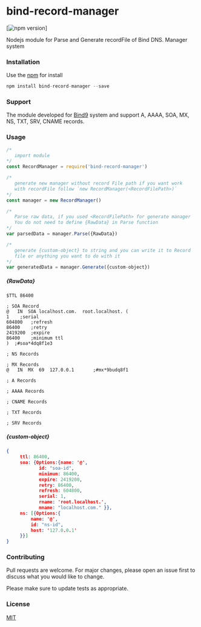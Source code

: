 # bind-record-manager

[![npm version](https://www.npmjs.com/package/i2c-bus)]

Nodejs module for Parse and Generate recordFile of Bind DNS. Manager system

### Installation

Use the [npm](https://www.npmjs.com/) for install 

````js
npm install bind-record-manager --save
````

### Support
The module developed for [Bind9](https://www.isc.org/bind/) system and support A, AAAA, SOA, MX, NS, TXT, SRV, CNAME records.
### Usage

```javascript
/*
   import module
*/
const RecordManager = require('bind-record-manager') 

/* 
   generate new manager without record File path if you want work
   with recordFile follow `new RecordManager(<RecordFilePath>)` 
*/
const manager = new RecordManager() 

/*
   Parse raw data, if you used <RecordFilePath> for generate manager
   You do not need to define {RawData} in Parse function
*/
var parsedData = manager.Parse({RawData}) 

/*
   generate {custom-object} to string and you can write it to Record
   file or anything you want to do with it
*/
var generatedData = manager.Generate({custom-object})

```
##### {RawData}
```
$TTL 86400

; SOA Record
@   IN	SOA	localhost.com.	root.localhost.	(
1	 ;serial
604800	 ;refresh
86400	 ;retry
2419200	 ;expire
86400	 ;minimum ttl
)  ;#soa*4dq8f1e3

; NS Records

; MX Records
@	IN	MX	69	127.0.0.1		;#mx*9budq8f1

; A Records

; AAAA Records

; CNAME Records

; TXT Records

; SRV Records
```

##### {custom-object}
```json
{
     ttl: 86400,
     soa: {Options:{name: '@',
            id: "soa-id",
            minimum: 86400,
            expire: 2419200,
            retry: 86400,
            refresh: 604800,
            serial: 1,
            rname: 'root.localhost.',
            mname: "localhost.com." }},
     ns: [{Options:{
         name: '@',
         id: "ns-id",
         host: '127.0.0.1'
     }}]
}
```
### Contributing
Pull requests are welcome. For major changes, please open an issue first to discuss what you would like to change.

Please make sure to update tests as appropriate.

### License
[MIT](https://github.com/ahmadyazdanii/bind-record-manager/blob/master/LICENSE)
